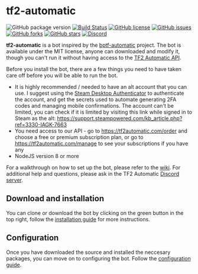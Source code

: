 # tf2-automatic

![GitHub package version](https://img.shields.io/github/package-json/v/Nicklason/tf2-automatic.svg)
[![Build Status](https://travis-ci.org/Nicklason/tf2-automatic.svg?branch=master)](https://travis-ci.org/Nicklason/tf2-automatic)
[![GitHub license](https://img.shields.io/github/license/Nicklason/tf2-automatic.svg)](https://github.com/Nicklason/tf2-automatic/blob/master/LICENSE)
[![GitHub issues](https://img.shields.io/github/issues/Nicklason/tf2-automatic.svg)](https://github.com/Nicklason/tf2-automatic/issues)
[![GitHub forks](https://img.shields.io/github/forks/Nicklason/tf2-automatic.svg)](https://github.com/Nicklason/tf2-automatic/network)
[![GitHub stars](https://img.shields.io/github/stars/Nicklason/tf2-automatic.svg)](https://github.com/Nicklason/tf2-automatic/stargazers)
[![Discord](https://img.shields.io/discord/445215464386330644.svg)](https://tf2automatic.com/discord)

**tf2-automatic** is a bot inspired by the [bptf-automatic](https://bitbucket.org/jessecar/backpack.tf-automatic) project. The bot is available under the MIT license, anyone can downloaded and modify it, though you can't run it without having access to the [TF2 Automatic API](https://api.tf2automatic.com).

Before you install the bot, there are a few things you need to have taken care off before you will be able to run the bot.

* It is highly recommended / needed to have an alt account that you can use. I suggest using the [Steam Desktop Authenticator](https://github.com/Jessecar96/SteamDesktopAuthenticator) to authenticate the account, and get the secrets used to automate generating 2FA codes and managing mobile confirmations. The account can't be limited, you can check if it is limited by visiting this link while signed in to Steam as the alt: https://support.steampowered.com/kb_article.php?ref=3330-IAGK-7663
* You need access to our API - go to https://tf2automatic.com/order and choose a free or premium subscription plan, or go to https://tf2automatic.com/manage to see your subscriptions if you have any
* NodeJS version 8 or more

For a walkthrough on how to set up the bot, please refer to the [wiki](https://github.com/Nicklason/tf2-automatic/wiki). For additional help and questions, please ask in the TF2 Automatic [Discord server](https://tf2automatic.com/discord).

## Download and installation

You can clone or download the bot by clicking on the green button in the top right, follow the [installation guide](https://github.com/Nicklason/tf2-automatic/wiki/Installation) for more instructions.

## Configuration

Once you have downloaded the source and installed the neccesary packages, you can move on to configuring the bot. Follow the [configuration guide](https://github.com/Nicklason/tf2-automatic/wiki/Configuration).